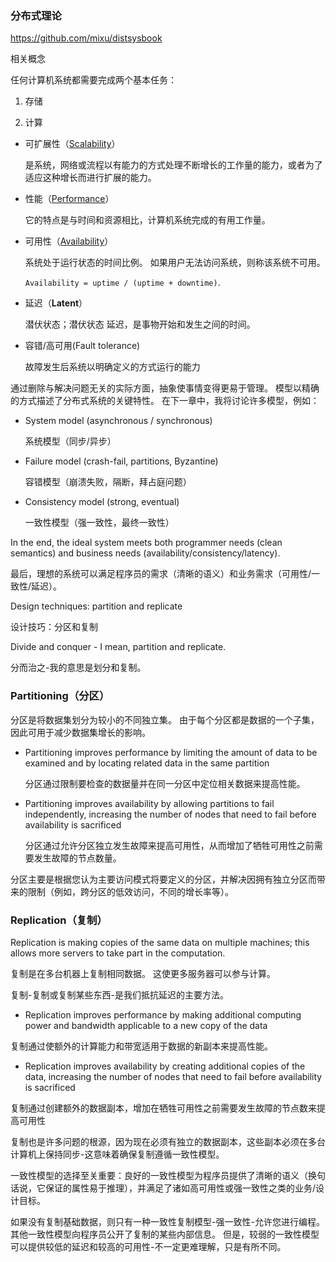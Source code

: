 ###	 分布式理论

https://github.com/mixu/distsysbook

相关概念

任何计算机系统都需要完成两个基本任务：

1. 存储

2. 计算

- 可扩展性（[Scalability](http://en.wikipedia.org/wiki/Scalability)）

  是系统，网络或流程以有能力的方式处理不断增长的工作量的能力，或者为了适应这种增长而进行扩展的能力。

- 性能（[Performance](http://en.wikipedia.org/wiki/Computer_performance)）

  它的特点是与时间和资源相比，计算机系统完成的有用工作量。

- 可用性（[Availability](http://en.wikipedia.org/wiki/High_availability)）

  系统处于运行状态的时间比例。 如果用户无法访问系统，则称该系统不可用。

  `Availability = uptime / (uptime + downtime)`.

- 延迟（**Latent**）

  潜伏状态；潜伏状态 延迟，是事物开始和发生之间的时间。

- 容错/高可用(Fault tolerance)

  故障发生后系统以明确定义的方式运行的能力

  

通过删除与解决问题无关的实际方面，抽象使事情变得更易于管理。 模型以精确的方式描述了分布式系统的关键特性。 在下一章中，我将讨论许多模型，例如：

- System model (asynchronous / synchronous)

  系统模型（同步/异步）

- Failure model (crash-fail, partitions, Byzantine)

  容错模型（崩溃失败，隔断，拜占庭问题）

- Consistency model (strong, eventual)

  一致性模型（强一致性，最终一致性）

  

In the end, the ideal system meets both programmer needs (clean semantics) and business needs (availability/consistency/latency).

最后，理想的系统可以满足程序员的需求（清晰的语义）和业务需求（可用性/一致性/延迟）。



Design techniques: partition and replicate

设计技巧：分区和复制

Divide and conquer - I mean, partition and replicate.

分而治之-我的意思是划分和复制。



### Partitioning（分区）

分区是将数据集划分为较小的不同独立集。 由于每个分区都是数据的一个子集，因此可用于减少数据集增长的影响。

- Partitioning improves performance by limiting the amount of data to be examined and by locating related data in the same partition

  分区通过限制要检查的数据量并在同一分区中定位相关数据来提高性能。

- Partitioning improves availability by allowing partitions to fail independently, increasing the number of nodes that need to fail before availability is sacrificed

  分区通过允许分区独立发生故障来提高可用性，从而增加了牺牲可用性之前需要发生故障的节点数量。

  

分区主要是根据您认为主要访问模式将要定义的分区，并解决因拥有独立分区而带来的限制（例如，跨分区的低效访问，不同的增长率等）。





### Replication（复制）

Replication is making copies of the same data on multiple machines; this allows more servers to take part in the computation.

复制是在多台机器上复制相同数据。 这使更多服务器可以参与计算。



复制-复制或复制某些东西-是我们抵抗延迟的主要方法。

- Replication improves performance by making additional computing power and bandwidth applicable to a new copy of the data

复制通过使额外的计算能力和带宽适用于数据的新副本来提高性能。

- Replication improves availability by creating additional copies of the data, increasing the number of nodes that need to fail before availability is sacrificed

复制通过创建额外的数据副本，增加在牺牲可用性之前需要发生故障的节点数来提高可用性



复制也是许多问题的根源，因为现在必须有独立的数据副本，这些副本必须在多台计算机上保持同步-这意味着确保复制遵循一致性模型。

一致性模型的选择至关重要：良好的一致性模型为程序员提供了清晰的语义（换句话说，它保证的属性易于推理），并满足了诸如高可用性或强一致性之类的业务/设计目标。

如果没有复制基础数据，则只有一种一致性复制模型-强一致性-允许您进行编程。 其他一致性模型向程序员公开了复制的某些内部信息。 但是，较弱的一致性模型可以提供较低的延迟和较高的可用性-不一定更难理解，只是有所不同。









